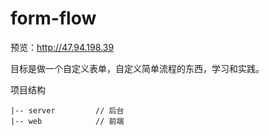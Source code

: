 # form-flow

预览：http://47.94.198.39

目标是做一个自定义表单，自定义简单流程的东西，学习和实践。

项目结构
```
|-- server         // 后台
|-- web            // 前端
```

